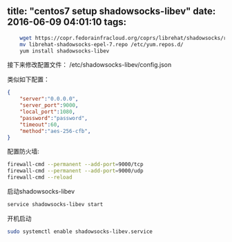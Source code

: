 title: "centos7 setup shadowsocks-libev"
date: 2016-06-09 04:01:10
tags:
---


``` bash
	wget https://copr.fedorainfracloud.org/coprs/librehat/shadowsocks/repo/epel-7/librehat-shadowsocks-epel-7.repo
	mv librehat-shadowsocks-epel-7.repo /etc/yum.repos.d/
	yum install shadowsocks-libev
```

接下来修改配置文件： /etc/shadowsocks-libev/config.json

类似如下配置：

``` json
{
    "server":"0.0.0.0",
    "server_port":9000,
    "local_port":1080,
    "password":"password",
    "timeout":60,
    "method":"aes-256-cfb",
}
```

配置防火墙:

``` bash
firewall-cmd --permanent --add-port=9000/tcp
firewall-cmd --permanent --add-port=9000/udp
firewall-cmd --reload
```

启动shadowsocks-libev

``` bash
service shadowsocks-libev start
```

开机启动 

```bash
sudo systemctl enable shadowsocks-libev.service
```
